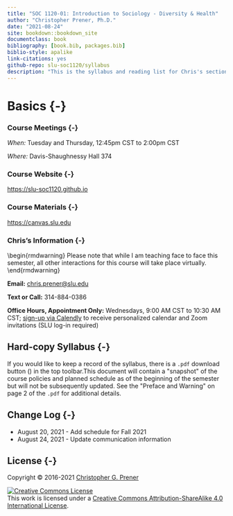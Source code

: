 ```yaml
--- 
title: "SOC 1120-01: Introduction to Sociology - Diversity & Health"
author: "Christopher Prener, Ph.D."
date: "2021-08-24"
site: bookdown::bookdown_site
documentclass: book
bibliography: [book.bib, packages.bib]
biblio-style: apalike
link-citations: yes
github-repo: slu-soc1120/syllabus
description: "This is the syllabus and reading list for Chris's section of SOC 1120."
---
```


# Basics {-}

### Course Meetings {-}

*When:* Tuesday and Thursday, 12:45pm CST to 2:00pm CST

*Where:* Davis-Shaughnessy Hall 374

### Course Website {-}

<https://slu-soc1120.github.io>

### Course Materials {-}

<https://canvas.slu.edu>

### Chris’s Information {-}

\begin{rmdwarning}
Please note that while I am teaching face to face this semester, all
other interactions for this course will take place virtually.
\end{rmdwarning}

**Email:** <chris.prener@slu.edu>

**Text or Call:** 314-884-0386

**Office Hours, Appointment Only:** Wednesdays, 9:00 AM CST to 10:30 AM CST; <a href = "https://calendly.com/chris-prener" target = "_blank">sign-up via Calendly</a> to receive personalized calendar and Zoom invitations (SLU log-in required)

## Hard-copy Syllabus {-}
If you would like to keep a record of the syllabus, there is a `.pdf` download button (<i class="fa fa-file-pdf-o"></i>) in the top toolbar.This document will contain a "snapshot" of the course policies and planned schedule as of the beginning of the semester but will not be subsequently updated. See the "Preface and Warning" on page 2 of the `.pdf` for additional details.

## Change Log {-}

* August 20, 2021 - Add schedule for Fall 2021
* August 24, 2021 - Update communication information

## License {-}
Copyright © 2016-2021 [Christopher G. Prener](https://chris-prener.github.io)

<a rel="license" href="http://creativecommons.org/licenses/by-sa/4.0/"><img alt="Creative Commons License" style="border-width:0" src="https://i.creativecommons.org/l/by-sa/4.0/88x31.png" /></a><br />This work is licensed under a <a rel="license" href="http://creativecommons.org/licenses/by-sa/4.0/">Creative Commons Attribution-ShareAlike 4.0 International License</a>.


